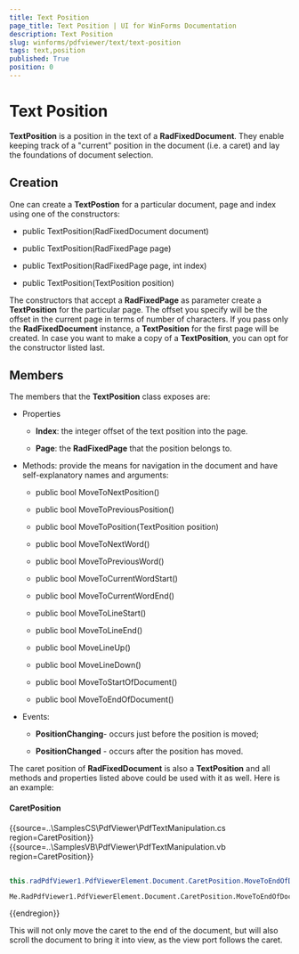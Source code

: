 ```yaml
---
title: Text Position
page_title: Text Position | UI for WinForms Documentation
description: Text Position
slug: winforms/pdfviewer/text/text-position
tags: text,position
published: True
position: 0
---
```


# Text Position

__TextPosition__ is a position in the text of a __RadFixedDocument__. They enable keeping track of a "current" position in the document (i.e. a caret) and lay the foundations of document selection.

## Creation

One can create a __TextPostion__ for a particular document, page and index using one of the constructors:

* public TextPosition(RadFixedDocument document)

* public TextPosition(RadFixedPage page)

* public TextPosition(RadFixedPage page, int index)

* public TextPosition(TextPosition position)

The constructors that accept a __RadFixedPage__ as parameter create a __TextPosition__ for the particular page. The offset you specify will be the offset in the current page in terms of number of characters. If you pass only the __RadFixedDocument__ instance, a __TextPosition__ for the first page will be created. In case you want to make a copy of a __TextPosition__, you can opt for the constructor listed last.

## Members

The members that the __TextPosition__ class exposes are:

* Properties

  * __Index__: the integer offset of the text position into the page.
  
  * __Page__: the __RadFixedPage__ that the position belongs to.

* Methods: provide the means for navigation in the document and have self-explanatory names and arguments:

  * public bool MoveToNextPosition()
  
  * public bool MoveToPreviousPosition()
  
  * public bool MoveToPosition(TextPosition position)
  
  * public bool MoveToNextWord()
  
  * public bool MoveToPreviousWord()
  
  * public bool MoveToCurrentWordStart()
  
  * public bool MoveToCurrentWordEnd()
  
  * public bool MoveToLineStart()
  
  * public bool MoveToLineEnd()
  
  * public bool MoveLineUp()
  
  * public bool MoveLineDown()
  
  * public bool MoveToStartOfDocument()
  
  * public bool MoveToEndOfDocument()

* Events:

  * __PositionChanging__- occurs just before the position is moved;
  
  * __PositionChanged__ - occurs after the position has moved.

The caret position of __RadFixedDocument__ is also a __TextPosition__ and all methods and properties listed above could be used with it as well. Here is an example:

#### CaretPosition

{{source=..\SamplesCS\PdfViewer\PdfTextManipulation.cs region=CaretPosition}} 
{{source=..\SamplesVB\PdfViewer\PdfTextManipulation.vb region=CaretPosition}} 

````C#
            
this.radPdfViewer1.PdfViewerElement.Document.CaretPosition.MoveToEndOfDocument();

````
````VB.NET
Me.RadPdfViewer1.PdfViewerElement.Document.CaretPosition.MoveToEndOfDocument()

````

{{endregion}}

This will not only move the caret to the end of the document, but will also scroll the document to bring it into view, as the view port follows the caret.